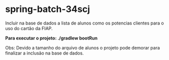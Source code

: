 # spring-batch-34scj

Incluir na base de dados a lista de alunos como os potencias clientes para o uso do cartão da FIAP.

**Para executar o projeto: ./gradlew bootRun**

Obs: Devido a tamanho do arquivo de alunos o projeto pode demorar para finalizar a inclusão na base de dados.
